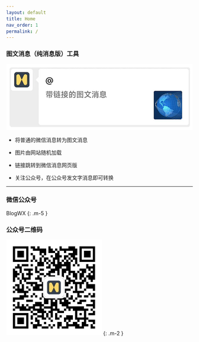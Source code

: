 ```yaml
---
layout: default
title: Home
nav_order: 1
permalink: /
---
```


### 图文消息（纯消息版）工具

![图文消息](./images/ti_common.png)

- 将普通的微信消息转为图文消息

- 图片由网站随机加载

- 链接跳转到微信消息网页版

- 关注公众号，在公众号发文字消息即可转换


---


### 微信公众号

BlogWX
{: .m-5 }

### 公众号二维码

![微信订阅号：BlogWX](./images/blogwx_qr.png)
{: .m-2 }